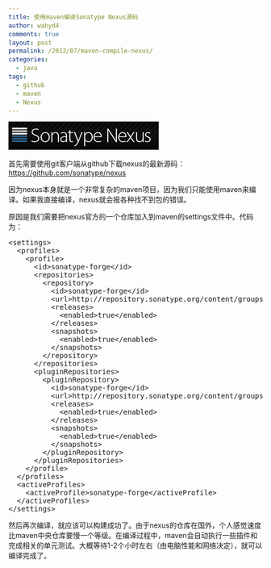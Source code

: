 ```yaml
---
title: 使用maven编译Sonatype Nexus源码
author: wahyd4
comments: true
layout: post
permalink: /2012/07/maven-compile-nexus/
categories:
  - java
tags:
  - github
  - maven
  - Nexus
---
```

[<img class="alignnone size-full wp-image-2044" title="dsf" src="/images/2012/07/dsf.png" alt="" width="298" height="56" />][1]

首先需要使用git客户端从github下载nexus的最新源码：<https://github.com/sonatype/nexus>

因为nexus本身就是一个非常复杂的maven项目，因为我们只能使用maven来编译。如果我直接编译，nexus就会报各种找不到包的错误。

原因是我们需要把nexus官方的一个仓库加入到maven的settings文件中。代码为：

<pre class="brush: xml; title: ; notranslate" title="">&lt;settings&gt;
  &lt;profiles&gt;
    &lt;profile&gt;
      &lt;id&gt;sonatype-forge&lt;/id&gt;
      &lt;repositories&gt;
        &lt;repository&gt;
          &lt;id&gt;sonatype-forge&lt;/id&gt;
          &lt;url&gt;http://repository.sonatype.org/content/groups/forge/&lt;/url&gt;
          &lt;releases&gt;
            &lt;enabled&gt;true&lt;/enabled&gt;
          &lt;/releases&gt;
          &lt;snapshots&gt;
            &lt;enabled&gt;true&lt;/enabled&gt;
          &lt;/snapshots&gt;
        &lt;/repository&gt;
      &lt;/repositories&gt;
      &lt;pluginRepositories&gt;
        &lt;pluginRepository&gt;
          &lt;id&gt;sonatype-forge&lt;/id&gt;
          &lt;url&gt;http://repository.sonatype.org/content/groups/forge/&lt;/url&gt;
          &lt;releases&gt;
            &lt;enabled&gt;true&lt;/enabled&gt;
          &lt;/releases&gt;
          &lt;snapshots&gt;
            &lt;enabled&gt;true&lt;/enabled&gt;
          &lt;/snapshots&gt;
        &lt;/pluginRepository&gt;
      &lt;/pluginRepositories&gt;
    &lt;/profile&gt;
  &lt;/profiles&gt;
  &lt;activeProfiles&gt;
    &lt;activeProfile&gt;sonatype-forge&lt;/activeProfile&gt;
  &lt;/activeProfiles&gt;
&lt;/settings&gt;
</pre>

然后再次编译，就应该可以构建成功了。由于nexus的仓库在国外，个人感觉速度比maven中央仓库要慢一个等级。在编译过程中，maven会自动执行一些插件和完成相关的单元测试。大概等待1-2个小时左右（由电脑性能和网络决定），就可以编译完成了。

 [1]: /images/2012/07/dsf.png
